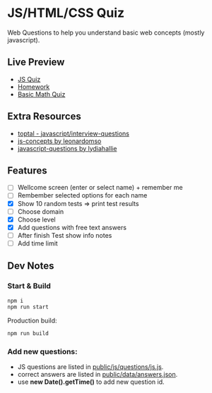 # JS/HTML/CSS Quiz

Web Questions to help you understand basic web concepts (mostly javascript).

## Live Preview

- [JS Quiz](https://nmatei.github.io/simple-quiz-app/public/?domain=js&level=20)
- [Homework](https://nmatei.github.io/simple-quiz-app/public/homework.html)
- [Basic Math Quiz](https://nmatei.github.io/simple-quiz-app/public/?domain=math&level=27)

## Extra Resources

- [toptal - javascript/interview-questions](https://www.toptal.com/javascript/interview-questions)
- [js-concepts by leonardomso](https://github.com/leonardomso/33-js-concepts#1-call-stack)
- [javascript-questions by lydiahallie](https://github.com/lydiahallie/javascript-questions/blob/master/README.md)

## Features

- [ ] Wellcome screen (enter or select name) + remember me
- [ ] Rembember selected options for each name
- [x] Show 10 random tests => print test results
- [ ] Choose domain
- [x] Choose level
- [x] Add questions with free text answers
- [ ] After finish Test show info notes
- [ ] Add time limit

## Dev Notes

### Start & Build

```sh
npm i
npm run start
```

Production build:

```sh
npm run build
```

### Add new questions:

- JS questions are listed in [public/js/questions/js.js](public/js/questions/js.js).
- correct answers are listed in [public/data/answers.json](public/data/answers.json).
- use **new Date().getTime()** to add new question id.
